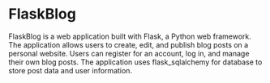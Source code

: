 # FlaskBlog
FlaskBlog is a web application built with Flask, a Python web framework. The application allows users to create, edit, and publish blog posts on a personal website. Users can register for an account, log in, and manage their own blog posts.  The application uses flask_sqlalchemy for database to store post data and user information. 
